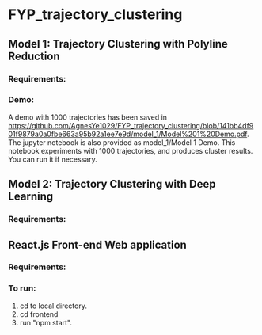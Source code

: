 # FYP_trajectory_clustering

## Model 1: Trajectory Clustering with Polyline Reduction
### Requirements:

### Demo:
A demo with 1000 trajectories has been saved in https://github.com/AgnesYe1029/FYP_trajectory_clustering/blob/141bb4df901f9879a0a0fbe663a95b92a1ee7e9d/model_1/Model%201%20Demo.pdf.
The jupyter notebook is also provided as model_1/Model 1 Demo. This notebook experiments with 1000 trajectories, and produces cluster results. You can run it if necessary.


## Model 2: Trajectory Clustering with Deep Learning
### Requirements:



## React.js Front-end Web application
### Requirements:

### To run:
1. cd to local directory.
2. cd frontend
3. run "npm start".
